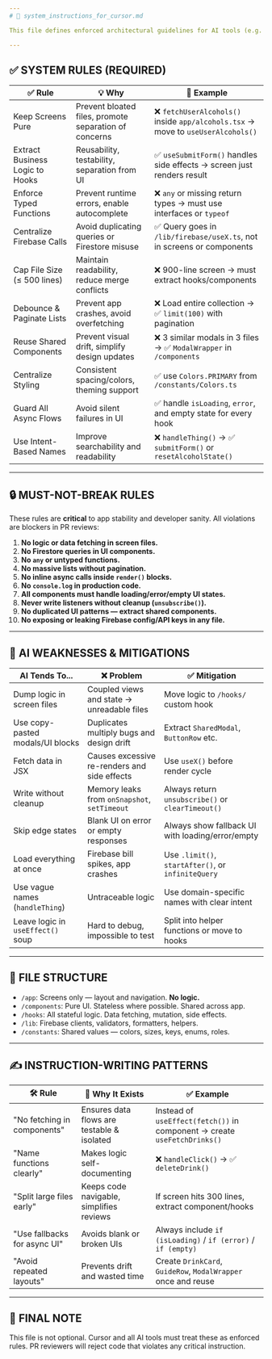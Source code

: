 ```yaml
---
# 📘 system_instructions_for_cursor.md

This file defines enforced architectural guidelines for AI tools (e.g. Cursor, ChatGPT) in our React Native frontend. All code must follow this system prompt. Any violation introduces tech debt or risks production bugs.

---
```


## ✅ SYSTEM RULES (REQUIRED)

| ✅ Rule | 💡 Why | 📌 Example |
|--------|--------|------------|
| Keep Screens Pure | Prevent bloated files, promote separation of concerns | ❌ `fetchUserAlcohols()` inside `app/alcohols.tsx` → move to `useUserAlcohols()` |
| Extract Business Logic to Hooks | Reusability, testability, separation from UI | ✅ `useSubmitForm()` handles side effects → screen just renders result |
| Enforce Typed Functions | Prevent runtime errors, enable autocomplete | ❌ `any` or missing return types → must use interfaces or `typeof` |
| Centralize Firebase Calls | Avoid duplicating queries or Firestore misuse | ✅ Query goes in `/lib/firebase/useX.ts`, not in screens or components |
| Cap File Size (≤ 500 lines) | Maintain readability, reduce merge conflicts | ❌ 900-line screen → must extract hooks/components |
| Debounce & Paginate Lists | Prevent app crashes, avoid overfetching | ❌ Load entire collection → ✅ `limit(100)` with pagination |
| Reuse Shared Components | Prevent visual drift, simplify design updates | ❌ 3 similar modals in 3 files → ✅ `ModalWrapper` in `/components` |
| Centralize Styling | Consistent spacing/colors, theming support | ✅ use `Colors.PRIMARY` from `/constants/Colors.ts` |
| Guard All Async Flows | Avoid silent failures in UI | ✅ handle `isLoading`, `error`, and empty state for every hook |
| Use Intent-Based Names | Improve searchability and readability | ❌ `handleThing()` → ✅ `submitForm()` or `resetAlcoholState()` |

---

## 🔒 MUST-NOT-BREAK RULES

These rules are **critical** to app stability and developer sanity. All violations are blockers in PR reviews:

1. **No logic or data fetching in screen files.**
2. **No Firestore queries in UI components.**
3. **No `any` or untyped functions.**
4. **No massive lists without pagination.**
5. **No inline async calls inside `render()` blocks.**
6. **No `console.log` in production code.**
7. **All components must handle loading/error/empty UI states.**
8. **Never write listeners without cleanup (`unsubscribe()`).**
9. **No duplicated UI patterns — extract shared components.**
10. **No exposing or leaking Firebase config/API keys in any file.**

---

## 🤖 AI WEAKNESSES & MITIGATIONS

| AI Tends To... | ❌ Problem | ✅ Mitigation |
|----------------|-------------|----------------|
| Dump logic in screen files | Coupled views and state → unreadable files | Move logic to `/hooks/` custom hook |
| Use copy-pasted modals/UI blocks | Duplicates multiply bugs and design drift | Extract `SharedModal`, `ButtonRow` etc. |
| Fetch data in JSX | Causes excessive re-renders and side effects | Use `useX()` before render cycle |
| Write without cleanup | Memory leaks from `onSnapshot`, `setTimeout` | Always return `unsubscribe()` or `clearTimeout()` |
| Skip edge states | Blank UI on error or empty responses | Always show fallback UI with loading/error/empty |
| Load everything at once | Firebase bill spikes, app crashes | Use `.limit()`, `startAfter()`, or `infiniteQuery` |
| Use vague names (`handleThing`) | Untraceable logic | Use domain-specific names with clear intent |
| Leave logic in `useEffect()` soup | Hard to debug, impossible to test | Split into helper functions or move to hooks |

---

## 🧱 FILE STRUCTURE

- `/app`: Screens only — layout and navigation. **No logic.**
- `/components`: Pure UI. Stateless where possible. Shared across app.
- `/hooks`: All stateful logic. Data fetching, mutation, side effects.
- `/lib`: Firebase clients, validators, formatters, helpers.
- `/constants`: Shared values — colors, sizes, keys, enums, roles.

---

## ✍️ INSTRUCTION-WRITING PATTERNS

| 🛠 Rule | 🤔 Why It Exists | ✅ Example |
|--------|------------------|--------------|
| "No fetching in components" | Ensures data flows are testable & isolated | Instead of `useEffect(fetch())` in component → create `useFetchDrinks()` |
| "Name functions clearly" | Makes logic self-documenting | ❌ `handleClick()` → ✅ `deleteDrink()` |
| "Split large files early" | Keeps code navigable, simplifies reviews | If screen hits 300 lines, extract component/hooks |
| "Use fallbacks for async UI" | Avoids blank or broken UIs | Always include `if (isLoading)` / `if (error)` / `if (empty)` |
| "Avoid repeated layouts" | Prevents drift and wasted time | Create `DrinkCard`, `GuideRow`, `ModalWrapper` once and reuse |

---

## 🧠 FINAL NOTE

This file is not optional. Cursor and all AI tools must treat these as enforced rules. PR reviewers will reject code that violates any critical instruction.
